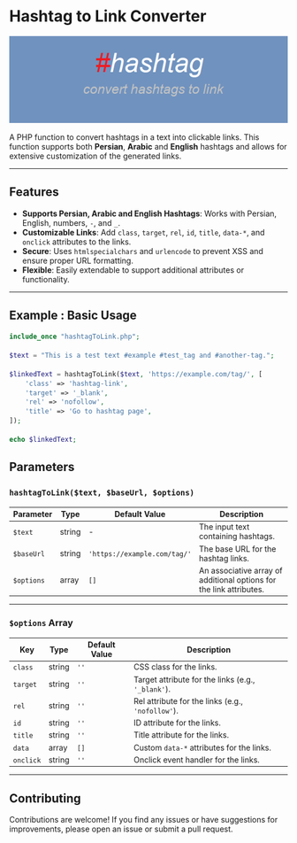 # Hashtag to Link Converter

![Banner](https://raw.githubusercontent.com/thesiamak01/hashtag-to-Link/refs/heads/main/cover.png)


A PHP function to convert hashtags in a text into clickable links. This function supports both **Persian**, **Arabic** and **English** hashtags and allows for extensive customization of the generated links.

---

## Features

- **Supports Persian, Arabic and English Hashtags**: Works with Persian, English, numbers, `-`, and `_`.
- **Customizable Links**: Add `class`, `target`, `rel`, `id`, `title`, `data-*`, and `onclick` attributes to the links.
- **Secure**: Uses `htmlspecialchars` and `urlencode` to prevent XSS and ensure proper URL formatting.
- **Flexible**: Easily extendable to support additional attributes or functionality.

---

## Example : Basic Usage

```php
include_once "hashtagToLink.php";

$text = "This is a test text #example #test_tag and #another-tag.";

$linkedText = hashtagToLink($text, 'https://example.com/tag/', [
    'class' => 'hashtag-link',
    'target' => '_blank',
    'rel' => 'nofollow',
    'title' => 'Go to hashtag page',
]);

echo $linkedText;
```

## Parameters

### `hashtagToLink($text, $baseUrl, $options)`

| Parameter   | Type   | Default Value               | Description                                                                 |
|-------------|--------|-----------------------------|-----------------------------------------------------------------------------|
| `$text`     | string | -                           | The input text containing hashtags.                                         |
| `$baseUrl`  | string | `'https://example.com/tag/'` | The base URL for the hashtag links.                                         |
| `$options`  | array  | `[]`                        | An associative array of additional options for the link attributes.         |

---

### `$options` Array

| Key         | Type   | Default Value | Description                                                                 |
|-------------|--------|---------------|-----------------------------------------------------------------------------|
| `class`     | string | `''`          | CSS class for the links.                                                    |
| `target`    | string | `''`          | Target attribute for the links (e.g., `'_blank'`).                          |
| `rel`       | string | `''`          | Rel attribute for the links (e.g., `'nofollow'`).                           |
| `id`        | string | `''`          | ID attribute for the links.                                                 |
| `title`     | string | `''`          | Title attribute for the links.                                              |
| `data`      | array  | `[]`          | Custom `data-*` attributes for the links.                                   |
| `onclick`   | string | `''`          | Onclick event handler for the links.                                        |

---

## Contributing

Contributions are welcome! If you find any issues or have suggestions for improvements, please open an issue or submit a pull request.